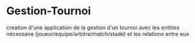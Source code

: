 # Gestion-Tournoi
creation d'une application de la gestion d'un tournoi avec les entities nécessaire (joueur/equipe/arbitre/match/stade) et les relations entre eux
